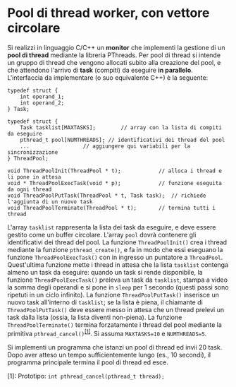 Pool di thread worker, con vettore circolare
============================================

Si realizzi in linguaggio C/C++ un **monitor** che implementi la
gestione di un **pool di thread** mediante la libreria PThreads. Per
pool di thread si intende un gruppo di thread che vengono allocati
subito alla creazione del pool, e che attendono l'arrivo di **task**
(compiti) da eseguire **in parallelo**. L'interfaccia da implementare (o
suo equivalente C++) è la seguente:

    typedef struct {
        int operand_1;
        int operand_2;
    } Task;

    typedef struct {
        Task tasklist[MAXTASKS];        // array con la lista di compiti da eseguire
        pthread_t pool[NUMTHREADS]; // identificativi dei thread del pool
        ...                 // aggiungere qui variabili per la sincronizzazione
    } ThreadPool;

    void ThreadPoolInit(ThreadPool * t);            // alloca i thread e li pone in attesa
    void * ThreadPoolExecTask(void * p);            // funzione eseguita da ogni thread
    void ThreadPoolPutTask(ThreadPool * t, Task task);  // richiede l'aggiunta di un nuovo task
    void ThreadPoolTerminate(ThreadPool * t);       // termina tutti i thread

L'array `tasklist` rappresenta la lista dei task da eseguire, e deve
essere gestito come un buffer circolare. L'array `pool` dovrà contenere
gli identificativi dei thread del pool. La funzione `ThreadPoolInit()`
crea i thread mediante la funzione `pthread_create()`, e fa in modo che
essi eseguano la funzione `ThreadPoolExecTask()` con in ingresso un
puntatore a `ThreadPool`. Quest'ultima funzione mette i thread in attesa
che la lista `tasklist` contenga almeno un task da eseguire: quando un
task si rende disponibile, la funzione `ThreadPoolExecTask()` preleva un
task da `tasklist`, stampa a video la somma degli operandi e si pone in
`sleep` per 1 secondo (questi passi sono ripetuti in un ciclo infinito).
La funzione `ThreadPoolPutTask()` inserisce un nuovo task all'interno di
`tasklist`; se la lista è piena, il chiamante di `ThreadPoolPutTask()`
deve essere messo in attesa che un thread prelevi un task dalla lista
(ossia, la lista diventi non-piena). La funzione `ThreadPoolTerminate()`
termina forzatamente i thread del pool mediante la primitiva
`pthread_cancel()`<sup>[\[1\]](#footnote1)</sup>. Si assuma `MAXTASKS=10` e `NUMTHREADS=5`.

Si implementi un programma che istanzi un pool di thread ed invii 20
task. Dopo aver atteso un tempo sufficientemente lungo (es., 10
secondi), il programma principale termina il pool di thread ed esce.

<a name="footnote1">[1]</a>: Prototipo: `int pthread_cancel(pthread_t thread);`
